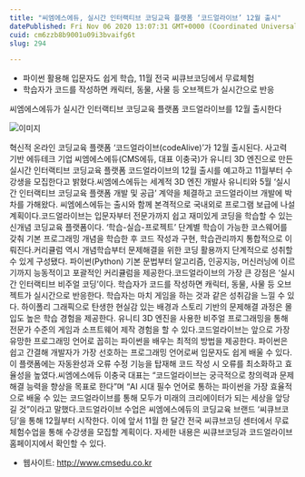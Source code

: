```yaml
---
title: "씨엠에스에듀, 실시간 인터랙티브 코딩교육 플랫폼 ‘코드얼라이브’ 12월 출시"
datePublished: Fri Nov 06 2020 13:07:31 GMT+0000 (Coordinated Universal Time)
cuid: cm6zzb8b9001u09i3bvaifg6t
slug: 294

---
```



- 파이썬 활용해 입문자도 쉽게 학습, 11월 전국 씨큐브코딩에서 무료체험
- 학습자가 코드를 작성하면 캐릭터, 동물, 사물 등 오브젝트가 실시간으로 반응

씨엠에스에듀가 실시간 인터랙티브 코딩교육 플랫폼 코드얼라이브를 12월 출시한다

![이미지](https://cdn.hashnode.com/res/hashnode/image/upload/v1739247929697/8982a69d-5035-40aa-863b-46944263d2c1.jpeg)

혁신적 온라인 코딩교육 플랫폼 ‘코드얼라이브(codeAlive)’가 12월 출시된다. 사고력 기반 에듀테크 기업 씨엠에스에듀(CMS에듀, 대표 이충국)가 유니티 3D 엔진으로 만든 실시간 인터랙티브 코딩교육 플랫폼 코드얼라이브의 12월 출시를 예고하고 11월부터 수강생을 모집한다고 밝혔다.씨엠에스에듀는 세계적 3D 엔진 개발사 유니티와 5월 ‘실시간 인터랙티브 코딩교육 플랫폼 개발 및 공급’ 계약을 체결하고 코드얼라이브 개발에 박차를 가해왔다. 씨엠에스에듀는 출시와 함께 본격적으로 국내외로 프로그램 보급에 나설 계획이다.코드얼라이브는 입문자부터 전문가까지 쉽고 재미있게 코딩을 학습할 수 있는 신개념 코딩교육 플랫폼이다. ‘학습-실습-프로젝트’ 단계별 학습이 가능한 코스웨어를 갖춰 기본 프로그래밍 개념을 학습한 후 코드 작성과 구현, 학습관리까지 통합적으로 이뤄진다.커리큘럼 역시 개념학습부터 문제해결을 위한 코딩 활용까지 단계적으로 성취할 수 있게 구성됐다. 파이썬(Python) 기본 문법부터 알고리즘, 인공지능, 머신러닝에 이르기까지 능동적이고 포괄적인 커리큘럼을 제공한다.코드얼라이브의 가장 큰 강점은 ‘실시간 인터랙티브 비주얼 코딩’이다. 학습자가 코드를 작성하면 캐릭터, 동물, 사물 등 오브젝트가 실시간으로 반응한다. 학습자는 마치 게임을 하는 것과 같은 성취감을 느낄 수 있다. 하이폴리 그래픽으로 탄생한 현실감 있는 배경과 스토리 기반의 문제해결 과정은 몰입도 높은 학습 경험을 제공한다. 유니티 3D 엔진을 사용한 비주얼 프로그래밍을 통해 전문가 수준의 게임과 소프트웨어 제작 경험을 할 수 있다.코드얼라이브는 앞으로 가장 유망한 프로그래밍 언어로 꼽히는 파이썬을 배우는 최적의 방법을 제공한다. 파이썬은 쉽고 간결해 개발자가 가장 선호하는 프로그래밍 언어로써 입문자도 쉽게 배울 수 있다. 이 플랫폼에는 자동완성과 오류 수정 기능을 탑재해 코드 작성 시 오류를 최소화하고 효율성을 높였다.씨엠에스에듀 이충국 대표는 “코드얼라이브는 궁극적으로 창의력과 문제해결 능력을 향상을 목표로 한다”며 “AI 시대 필수 언어로 통하는 파이썬을 가장 효율적으로 배울 수 있는 코드얼라이브를 통해 모두가 미래의 크리에이터가 되는 세상을 앞당길 것”이라고 말했다.코드얼라이브 수업은 씨엠에스에듀의 코딩교육 브랜드 ‘씨큐브코딩’을 통해 12월부터 시작한다. 이에 앞서 11월 한 달간 전국 씨큐브코딩 센터에서 무료체험수업을 통해 수강생을 모집할 계획이다. 자세한 내용은 씨큐브코딩과 코드얼라이브 홈페이지에서 확인할 수 있다.

- 웹사이트: http://www.cmsedu.co.kr
